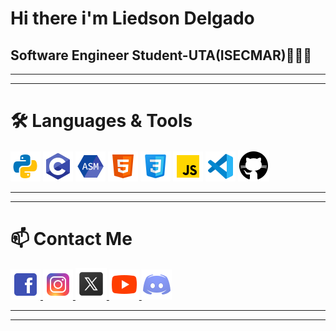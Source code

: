 <h1>Hi there i'm Liedson Delgado</h1>
        <h2>Software Engineer Student-UTA(ISECMAR)👨🏽‍💻</h2>
    <hr>
    <hr>
        <h1>🛠️ Languages & Tools</h1>
            <img src="img/icons8-python-48.png">
            <img src="img/icons8-c-48.png">
            <img src="img/icons8-assembly-48.png">
            <img src="img/icons8-html-48.png">
            <img src="img/icons8-css-48.png">
            <img src="img/icons8-js-48.png">
            <img src="img/icons8-vs-code-48.png">
            <img src="img/icons8-github-50.png">
    <hr>
    <hr>
        <h1>📫 Contact Me</h1>
            <a href=""> <img src="img/icons8-facebook-48.png"> </a>
            <a href=""> <img src="img/icons8-instagram-48.png"> </a>
            <a href=""> <img src="img/icons8-x-50.png"> </a>
            <a href=""> <img src="img/icons8-youtube-48.png"> </a>
            <a href=""> <img src="img/icons8-discord-48.png"> </a>
    <hr>
    <hr>
